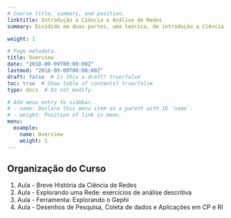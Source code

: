 ```yaml
---
# Course title, summary, and position.
linktitle: Introdução a Ciência e Análise de Redes
summary: Dividido em duas partes, uma teórica, de introdução a Ciência de Redes, e outra prática, voltada à análise de redes no software gephi, esse curso visa oferecer um conjunto de instrumentos teóricos-práticos iniciais para estudantes interessados nessa que é uma das áreas da chamada Ciência Social Computacional.

weight: 1

# Page metadata.
title: Overview
date: "2018-09-09T00:00:00Z"
lastmod: "2018-09-09T00:00:00Z"
draft: false  # Is this a draft? true/false
toc: true  # Show table of contents? true/false
type: docs  # Do not modify.

# Add menu entry to sidebar.
# - name: Declare this menu item as a parent with ID `name`.
# - weight: Position of link in menu.
menu:
  example:
    name: Overview
    weight: 1
---
```


## Organização do Curso

1) Aula - Breve História da Ciência de Redes
2) Aula - Explorando uma Rede: exercícios de análise descritiva
3) Aula - Ferramenta: Explorando o Gephi
4) Aula - Desenhos de Pesquisa, Coleta de dados e Aplicações em CP e RI




